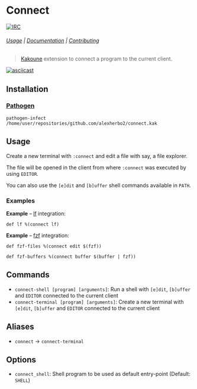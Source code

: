 # Connect

[![IRC][IRC Badge]][IRC]

###### [Usage](#usage) | [Documentation](#commands) | [Contributing](CONTRIBUTING)

> [Kakoune] extension to connect a program to the current client.

[![asciicast](https://asciinema.org/a/234186.svg)](https://asciinema.org/a/234186)

## Installation

### [Pathogen]

``` kak
pathogen-infect /home/user/repositories/github.com/alexherbo2/connect.kak
```

## Usage

Create a new terminal with `:connect` and edit a file with say, a file explorer.

The file will be opened in the client from where `:connect` was executed by using `EDITOR`.

You can also use the `[e]dit` and `[b]uffer` shell commands available in `PATH`.

### Examples

**Example** – [lf] integration:

``` kak
def lf %(connect lf)
```

**Example** – [fzf] integration:

``` kak
def fzf-files %(connect edit $(fzf))
```

``` kak
def fzf-buffers %(connect buffer $(buffer | fzf))
```

## Commands

- `connect-shell [program] [arguments]`: Run a shell with `[e]dit`, `[b]uffer` and `EDITOR` connected to the current client
- `connect-terminal [program] [arguments]`: Create a new terminal with `[e]dit`, `[b]uffer` and `EDITOR` connected to the current client

## Aliases

- `connect` → `connect-terminal`

## Options

- `connect_shell`: Shell program to be used as default entry-point (Default: `SHELL`)

[Kakoune]: https://kakoune.org
[IRC]: https://webchat.freenode.net?channels=kakoune
[IRC Badge]: https://img.shields.io/badge/IRC-%23kakoune-blue.svg
[Pathogen]: https://github.com/alexherbo2/pathogen.kak
[lf]: https://github.com/gokcehan/lf
[fzf]: https://github.com/junegunn/fzf
